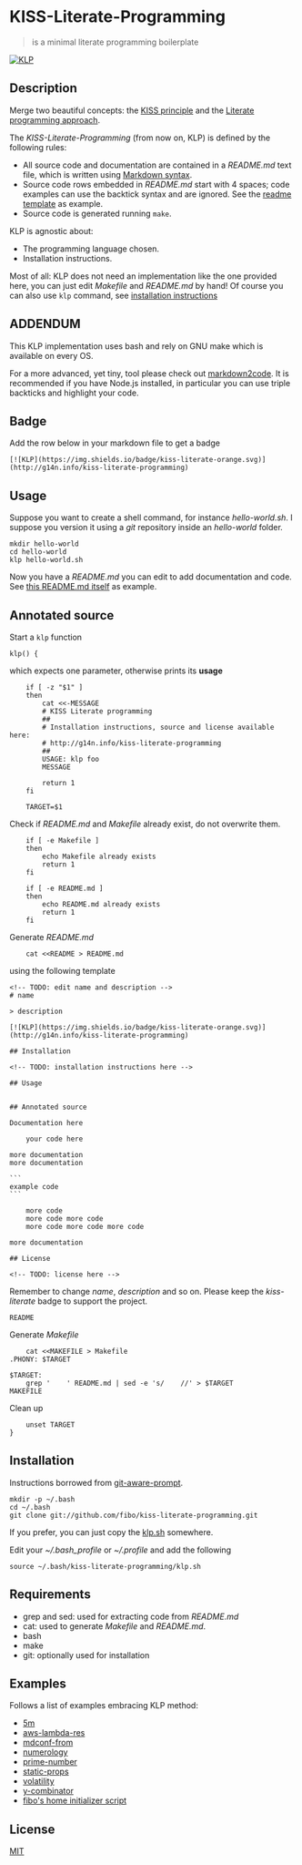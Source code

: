 # KISS-Literate-Programming

> is a minimal literate programming boilerplate

[![KLP](https://img.shields.io/badge/kiss-literate-orange.svg)](http://g14n.info/kiss-literate-programming)

## Description

Merge two beautiful concepts: the [KISS principle](https://en.wikipedia.org/wiki/KISS_principle) and the [Literate programming approach](https://en.wikipedia.org/wiki/KISS_principle).

The *KISS-Literate-Programming* (from now on, KLP) is defined by the following rules:

* All source code and documentation are contained in a *README.md* text file, which is written using [Markdown syntax](https://daringfireball.net/projects/markdown/syntax).
* Source code rows embedded in *README.md* start with 4 spaces; code examples can use the backtick syntax and are ignored. See the [readme template](#readme-template) as example.
* Source code is generated running `make`.

KLP is agnostic about:

* The programming language chosen.
* Installation instructions.

Most of all: KLP does not need an implementation like the one provided here, you can just edit *Makefile* and *README.md* by hand! Of course you can also use `klp` command, see [installation instructions](#installation)

## ADDENDUM

This KLP implementation uses bash and rely on GNU make which is available on every OS.

For a more advanced, yet tiny, tool please check out [markdown2code](http://g14n.info/markdown2code).
It is recommended if you have Node.js installed, in particular you can use triple backticks and highlight your code.

## Badge

Add the row below in your markdown file to get a badge

```
[![KLP](https://img.shields.io/badge/kiss-literate-orange.svg)](http://g14n.info/kiss-literate-programming)
```

## Usage

Suppose you want to create a shell command, for instance *hello-world.sh*. I suppose
you version it using a *git* repository inside an *hello-world* folder.

```
mkdir hello-world
cd hello-world
klp hello-world.sh
```

Now you have a *README.md* you can edit to add documentation and code. See [this README.md itself](https://raw.githubusercontent.com/fibo/kiss-literate-programming/master/README.md) as example.

## Annotated source

Start a `klp` function

    klp() {

which expects one parameter, otherwise prints its **usage**

    	if [ -z "$1" ]
    	then
    		cat <<-MESSAGE
    		# KISS Literate programming
    		##
    		# Installation instructions, source and license available here:
    		# http://g14n.info/kiss-literate-programming
    		##
    		USAGE: klp foo
    		MESSAGE

    		return 1
    	fi

    	TARGET=$1

Check if *README.md* and *Makefile* already exist, do not overwrite them.

    	if [ -e Makefile ]
    	then
    		echo Makefile already exists
    		return 1
    	fi

    	if [ -e README.md ]
    	then
    		echo README.md already exists
    		return 1
    	fi

Generate *README.md*

    	cat <<README > README.md


using the following template
<a name="readme-template"></a>

    <!-- TODO: edit name and description -->
    # name
    
    > description 
    
    [![KLP](https://img.shields.io/badge/kiss-literate-orange.svg)](http://g14n.info/kiss-literate-programming)
    
    ## Installation
    
    <!-- TODO: installation instructions here -->
    
    ## Usage
    
    
    ## Annotated source
    
    Documentation here
    
        your code here
    
    more documentation
    more documentation

    ```
    example code
    ```
    
        more code
        more code more code
        more code more code more code
    
    more documentation
    
    ## License
    
    <!-- TODO: license here -->

Remember to change *name*, *description* and so on.
Please keep the *kiss-literate* badge to support the project.

    README

Generate *Makefile*

    	cat <<MAKEFILE > Makefile
    .PHONY: $TARGET

    $TARGET:
    	grep '    ' README.md | sed -e 's/    //' > $TARGET
    MAKEFILE

Clean up

    	unset TARGET
    }

## Installation

Instructions borrowed from [git-aware-prompt](https://github.com/jimeh/git-aware-prompt#installation).

```
mkdir -p ~/.bash
cd ~/.bash
git clone git://github.com/fibo/kiss-literate-programming.git
```

If you prefer, you can just copy the [klp.sh](https://raw.githubusercontent.com/fibo/kiss-literate-programming/master/klp.sh) somewhere.

Edit your *~/.bash_profile* or *~/.profile* and add the following

```
source ~/.bash/kiss-literate-programming/klp.sh
```

## Requirements

* grep and sed: used for extracting code from *README.md*
* cat: used to generate *Makefile* and *README.md*.
* bash
* make
* git: optionally used for installation


## Examples

Follows a list of examples embracing KLP method:

* [5m](http://g14n.info/5m/)
* [aws-lambda-res](http://g14n.info/aws-lambda-res/)
* [mdconf-from](http://g14n.info/mdconf-from/)
* [numerology](http://g14n.info/numerology/)
* [prime-number](http://g14n.info/prime-number/)
* [static-props](http://g14n.info/static-props/)
* [volatility](http://g14n.info/volatility/)
* [y-combinator](http://g14n.info/y-combinator/)
* [fibo's home initializer script](https://github.com/fibo/home/blob/gh-pages/README.md#init-home)

## License

[MIT](http://g14n.info/mit-license)


